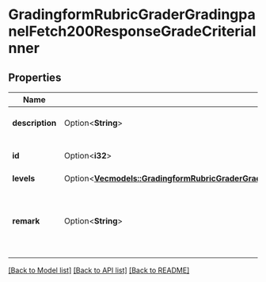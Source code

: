 # GradingformRubricGraderGradingpanelFetch200ResponseGradeCriteriaInner

## Properties

Name | Type | Description | Notes
------------ | ------------- | ------------- | -------------
**description** | Option<**String**> | Description of the Criteria | [optional][default to null]
**id** | Option<**i32**> | ID of the Criteria | [optional][default to null]
**levels** | Option<[**Vec<models::GradingformRubricGraderGradingpanelFetch200ResponseGradeCriteriaInnerLevelsInner>**](gradingform_rubric_grader_gradingpanel_fetch_200_response_grade_criteria_inner_levels_inner.md)> |  | [optional]
**remark** | Option<**String**> | Any remarks for this criterion for the user being assessed | [optional]

[[Back to Model list]](../README.md#documentation-for-models) [[Back to API list]](../README.md#documentation-for-api-endpoints) [[Back to README]](../README.md)


